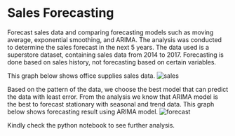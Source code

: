 # Sales Forecasting
Forecast sales data and comparing forecasting models such as moving average, exponential smoothing, and ARIMA. 
The analysis was conducted to determine the sales forecast in the next 5 years. The data used is a superstore dataset, 
containing sales data from 2014 to 2017. Forecasting is done based on sales history, not forecasting based on certain variables. 

This graph below shows office supplies sales data.
![sales](https://user-images.githubusercontent.com/61008049/129851143-c88b3f26-0e76-40be-b41a-fe6819a28418.png)

Based on the pattern of the data, we choose the best model that can predict the data with least error. From the analysis we know that ARIMA model is the best to forecast stationary with seasonal and trend data. This graph below shows forecasting result using ARIMA model.
![forecast](https://user-images.githubusercontent.com/61008049/129851244-0bb68f54-5cac-4364-8bea-5e3858f9d7f9.png)

Kindly check the python notebook to see further analysis.
